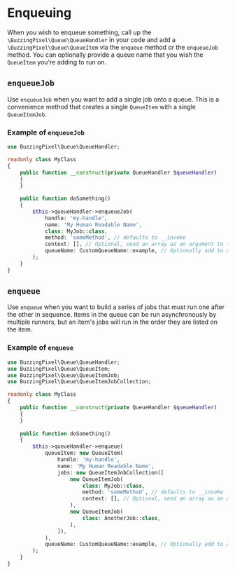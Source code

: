 # Enqueuing

When you wish to enqueue something, call up the `\BuzzingPixel\Queue\QueueHandler` in your code and add a `\BuzzingPixel\Queue\QueueItem` via the `enqueue` method or the `enqueueJob` method. You can optionally provide a queue name that you wish the `QueueItem` you're adding to run on.

## `enqueueJob`

Use `enqueueJob` when you want to add a single job onto a queue. This is a convenience method that creates a single `QueueItem` with a single `QueueItemJob`.

### Example of `enqueueJob`

```php
use BuzzingPixel\Queue\QueueHandler;

readonly class MyClass
{
    public function __construct(private QueueHandler $queueHandler)
    {
    }
    
    public function doSomething()
    {
        $this->queueHandler->enqueueJob(
            handle: 'my-handle',
            name: 'My Human Readable Name',
            class: MyJob::class,
            method: 'someMethod', // defaults to __invoke
            context: [], // Optional, send an array as an argument to the method
            queueName: CustomQueueName::example, // Optionally add to a queue name
        );
    }
}
```

## `enqueue`

Use `enqueue` when you want to build a series of jobs that must run one after the other in sequence. Items in the queue can be run asynchronously by multiple runners, but an item's jobs will run in the order they are listed on the item.

### Example of `enqueue`

```php
use BuzzingPixel\Queue\QueueHandler;
use BuzzingPixel\Queue\QueueItem;
use BuzzingPixel\Queue\QueueItemJob;
use BuzzingPixel\Queue\QueueItemJobCollection;

readonly class MyClass
{
    public function __construct(private QueueHandler $queueHandler)
    {
    }
    
    public function doSomething()
    {
        $this->queueHandler->enqueue(
            queueItem: new QueueItem(
                handle: 'my-handle',
                name: 'My Human Readable Name',
                jobs: new QueueItemJobCollection([
                    new QueueItemJob(
                        class: MyJob::class,
                        method: 'someMethod', // defaults to __invoke
                        context: [], // Optional, send an array as an argument to the method
                    ),
                    new QueueItemJob(
                        class: AnotherJob::class,
                    ),
                ]),
            ),
            queueName: CustomQueueName::example, // Optionally add to a queue name
        );
    }
}
```
